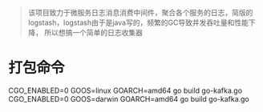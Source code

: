> 该项目致力于微服务日志消息消费中间件，聚合各个服务的日志，简版的logstash，logstash由于是java写的，频繁的GC导致并发吞吐量和性能下降，
所以想搞一个简单的日志收集器

# 打包命令

CGO_ENABLED=0 GOOS=linux GOARCH=amd64 go build go-kafka.go
CGO_ENABLED=0 GOOS=darwin GOARCH=amd64 go build go-kafka.go
